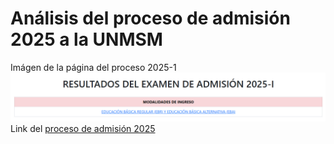 # Análisis del proceso de admisión 2025 a la UNMSM
Imágen de la página del proceso 2025-1
![Imágen link 2025-1](imagenes/20251.png)
Link del [proceso de admisión 2025](https://admision.unmsm.edu.pe/Website20251/)

